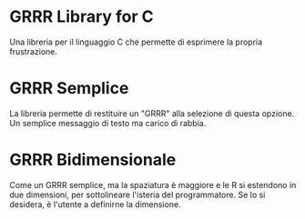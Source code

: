 # GRRR Library for C
Una libreria per il linguaggio C che permette di esprimere la propria frustrazione.
# GRRR Semplice
La libreria permette di restituire un "GRRR" alla selezione di questa opzione. Un semplice messaggio di testo ma carico di rabbia.
# GRRR Bidimensionale
Come un GRRR semplice, ma la spaziatura è maggiore e le R si estendono in due dimensioni, per sottolineare l'isteria del programmatore. Se lo si desidera, è l'utente a definirne la dimensione.
#
